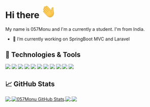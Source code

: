 # Hi there <img src="wave.gif" width="45px">


My name is 057Monu and I'm a currently a student. I'm from India.

- 🔭 I’m currently working on SpringBoot MVC and Laravel
<!-- - ⚡ Fun fact: I love to play chess -->

## 🔧 Technologies & Tools
![](https://img.shields.io/badge/OS-Linux-informational?style=flat&logo=linux&logoColor=white&color=2bbc8a)
![](https://img.shields.io/badge/Editor-IntelliJ_IDEA-informational?style=flat&logo=intellij-idea&logoColor=white&color=2bbc8a)
![](https://img.shields.io/badge/Code-Java-%23ED8B00.svg?style=flat&logo=java&logoColor=white&color=2bbc8a)
![](https://img.shields.io/badge/Code-Python-informational?style=flat&logo=python&logoColor=white&color=2bbc8a)
![](https://img.shields.io/badge/Code-PHP-777BB4?style=flat&logo=php&logoColor=white&color=2bbc8a)
![](https://img.shields.io/badge/Code-JavaScript-informational?style=flat&logo=javascript&logoColor=white&color=2bbc8a)
![](https://img.shields.io/badge/Framework-Laravel-FF2D20?style=flat&logo=laravel&logoColor=white&color=2bbc8a)
![](https://img.shields.io/badge/Framework-Spring-6DB33F?style=flat&logo=spring&logoColor=white&color=2bbc8a)
![](https://img.shields.io/badge/Tools-MySQL-00000F?style=flat&logo=mysql&logoColor=white&color=2bbc8a)
![](https://img.shields.io/badge/Tools-Docker-informational?style=flat&logo=docker&logoColor=white&color=2bbc8a)
![](https://img.shields.io/badge/Tools-Kubernetes-informational?style=flat&logo=kubernetes&logoColor=white&color=2bbc8a)


## &#x1f4c8; GitHub Stats

<a href="https://github.com/057Monu/057Monu">
  <img align="center" src="https://github-readme-stats.vercel.app/api/top-langs/?username=057Monu&title_color=ffffff&text_color=c9cacc&icon_color=2bbc8a&bg_color=1d1f21&langs_count=4" />
</a>

<a href="https://github.com/057Monu/057monu">
  <img align="center" src="https://github-readme-stats.vercel.app/api?username=057Monu&show_icons=true&line_height=33&count_private=true&title_color=ffffff&text_color=c9cacc&icon_color=2bbc8a&bg_color=1d1f21" alt="057Monu GitHub Stats" />
</a>

<a href="https://github.com/057Monu/TodoList-Laravel-App">
  <img align="center" src="https://github-readme-stats.vercel.app/api/pin/?username=057Monu&repo=TodoList-Laravel-App&title_color=ffffff&text_color=c9cacc&icon_color=2bbc8a&bg_color=1d1f21" />
</a>

<a href="https://github.com/057Monu/SpringBootMVC">
  <img align="center" src="https://github-readme-stats.vercel.app/api/pin/?username=057Monu&repo=SpringBootMVC&title_color=ffffff&text_color=c9cacc&icon_color=2bbc8a&bg_color=1d1f21" />
</a> 

